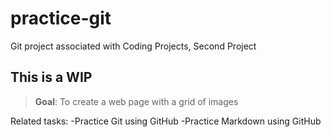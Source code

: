 # practice-git
Git project associated with Coding Projects, Second Project

## This is a WIP

>**Goal**: To create a web page with a grid of images

Related tasks:
-Practice Git using GitHub
-Practice Markdown using GitHub

